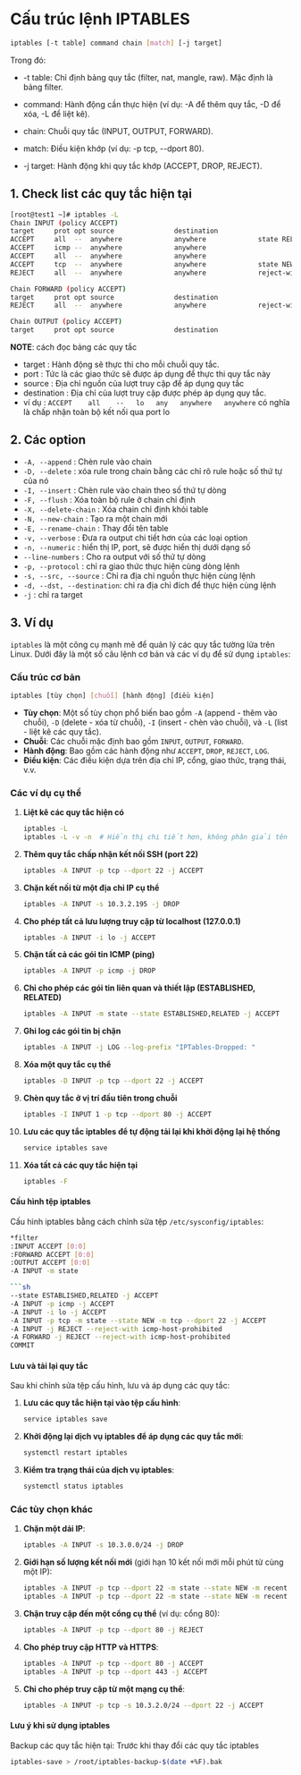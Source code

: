 # Cấu trúc lệnh IPTABLES

```sh
iptables [-t table] command chain [match] [-j target]
```


Trong đó:

- -t table: Chỉ định bảng quy tắc (filter, nat, mangle, raw). Mặc định là bảng filter.

- command: Hành động cần thực hiện (ví dụ: -A để thêm quy tắc, -D để xóa, -L để liệt kê).

- chain: Chuỗi quy tắc (INPUT, OUTPUT, FORWARD).

- match: Điều kiện khớp (ví dụ: -p tcp, --dport 80).
- -j target: Hành động khi quy tắc khớp (ACCEPT, DROP, REJECT).

## 1. Check list các quy tắc hiện tại

```sh
[root@test1 ~]# iptables -L
Chain INPUT (policy ACCEPT)
target     prot opt source               destination
ACCEPT     all  --  anywhere             anywhere             state RELATED,ESTABLISHED
ACCEPT     icmp --  anywhere             anywhere
ACCEPT     all  --  anywhere             anywhere
ACCEPT     tcp  --  anywhere             anywhere             state NEW tcp dpt:ssh
REJECT     all  --  anywhere             anywhere             reject-with icmp-host-prohibited

Chain FORWARD (policy ACCEPT)
target     prot opt source               destination
REJECT     all  --  anywhere             anywhere             reject-with icmp-host-prohibited

Chain OUTPUT (policy ACCEPT)
target     prot opt source               destination

```
**NOTE**: cách đọc bảng các quy tắc
- target : Hành động sẽ thực thi cho mỗi chuỗi quy tắc.
- port : Tức là các giao thức sẽ được áp dụng để thực thi quy tắc này
- source : Địa chỉ nguồn của lượt truy cập để áp dụng quy tắc
- destination : Địa chỉ của lượt truy cập được phép áp dụng quy tắc.
- ví dụ : `ACCEPT    all    --   lo   any   anywhere   anywhere` có nghĩa là chấp nhận toàn bộ kết nối qua port lo

## 2. Các option

- `-A, --append`  : Chèn rule vào chain
- `-D, --delete` : xóa rule trong chain bằng các chỉ rõ rule hoặc số thứ tự của nó
- `-I, --insert` : Chèn rule vào chain theo số thứ tự dòng 
- `-F, --flush` : Xóa toàn bộ rule ở chain chỉ định 
- `-X, --delete-chain` : Xóa chain chỉ định khỏi table
- `-N, --new-chain` : Tạo ra một chain mới 
- `-E, --rename-chain` : Thay đổi tên table
- `-v, --verbose` : Đưa ra output chi tiết hơn của các loại option 
- `-n, --numeric` : hiển thị IP, port, sẽ được hiển thị dưới dạng số 
- `--line-numbers` : Cho ra output với số thứ tự dòng
- `-p, --protocol` : chỉ ra giao thức thực hiện cùng dòng lệnh
- `-s, --src, --source` : Chỉ ra địa chỉ nguồn thực hiện cùng lệnh  
- `-d, --dst, --destination`: chỉ ra địa chỉ đích để thực hiện cùng lệnh
- `-j` : chỉ ra target

## 3. Ví dụ

`iptables` là một công cụ mạnh mẽ để quản lý các quy tắc tường lửa trên Linux. Dưới đây là một số câu lệnh cơ bản và các ví dụ để sử dụng `iptables`:

### Cấu trúc cơ bản
```sh
iptables [tùy chọn] [chuỗi] [hành động] [điều kiện]
```
- **Tùy chọn**: Một số tùy chọn phổ biến bao gồm `-A` (append - thêm vào chuỗi), `-D` (delete - xóa từ chuỗi), `-I` (insert - chèn vào chuỗi), và `-L` (list - liệt kê các quy tắc).
- **Chuỗi**: Các chuỗi mặc định bao gồm `INPUT`, `OUTPUT`, `FORWARD`.
- **Hành động**: Bao gồm các hành động như `ACCEPT`, `DROP`, `REJECT`, `LOG`.
- **Điều kiện**: Các điều kiện dựa trên địa chỉ IP, cổng, giao thức, trạng thái, v.v.

### Các ví dụ cụ thể

1. **Liệt kê các quy tắc hiện có**
   ```sh
   iptables -L
   iptables -L -v -n  # Hiển thị chi tiết hơn, không phân giải tên
   ```

2. **Thêm quy tắc chấp nhận kết nối SSH (port 22)**
   ```sh
   iptables -A INPUT -p tcp --dport 22 -j ACCEPT
   ```

3. **Chặn kết nối từ một địa chỉ IP cụ thể**
   ```sh
   iptables -A INPUT -s 10.3.2.195 -j DROP
   ```

4. **Cho phép tất cả lưu lượng truy cập từ localhost (127.0.0.1)**
   ```sh
   iptables -A INPUT -i lo -j ACCEPT
   ```

5. **Chặn tất cả các gói tin ICMP (ping)**
   ```sh
   iptables -A INPUT -p icmp -j DROP
   ```

6. **Chỉ cho phép các gói tin liên quan và thiết lập (ESTABLISHED, RELATED)**
   ```sh
   iptables -A INPUT -m state --state ESTABLISHED,RELATED -j ACCEPT
   ```

7. **Ghi log các gói tin bị chặn**
   ```sh
   iptables -A INPUT -j LOG --log-prefix "IPTables-Dropped: "
   ```

8. **Xóa một quy tắc cụ thể**
   ```sh
   iptables -D INPUT -p tcp --dport 22 -j ACCEPT
   ```

9. **Chèn quy tắc ở vị trí đầu tiên trong chuỗi**
   ```sh
   iptables -I INPUT 1 -p tcp --dport 80 -j ACCEPT
   ```

10. **Lưu các quy tắc iptables để tự động tải lại khi khởi động lại hệ thống**
    ```sh
    service iptables save
    ```

11. **Xóa tất cả các quy tắc hiện tại**
    ```sh
    iptables -F
    ```

#### Cấu hình tệp iptables

Cấu hình iptables bằng cách chỉnh sửa tệp `/etc/sysconfig/iptables`:

```sh
*filter
:INPUT ACCEPT [0:0]
:FORWARD ACCEPT [0:0]
:OUTPUT ACCEPT [0:0]
-A INPUT -m state

```sh
--state ESTABLISHED,RELATED -j ACCEPT
-A INPUT -p icmp -j ACCEPT
-A INPUT -i lo -j ACCEPT
-A INPUT -p tcp -m state --state NEW -m tcp --dport 22 -j ACCEPT
-A INPUT -j REJECT --reject-with icmp-host-prohibited
-A FORWARD -j REJECT --reject-with icmp-host-prohibited
COMMIT
```

#### Lưu và tải lại quy tắc

Sau khi chỉnh sửa tệp cấu hình, lưu và áp dụng các quy tắc:

1. **Lưu các quy tắc hiện tại vào tệp cấu hình**:
    ```sh
    service iptables save
    ```

2. **Khởi động lại dịch vụ iptables để áp dụng các quy tắc mới**:
    ```sh
    systemctl restart iptables
    ```

3. **Kiểm tra trạng thái của dịch vụ iptables**:
    ```sh
    systemctl status iptables
    ```

### Các tùy chọn khác

1. **Chặn một dải IP**:
   ```sh
   iptables -A INPUT -s 10.3.0.0/24 -j DROP
   ```

2. **Giới hạn số lượng kết nối mới** (giới hạn 10 kết nối mới mỗi phút từ cùng một IP):
   ```sh
   iptables -A INPUT -p tcp --dport 22 -m state --state NEW -m recent --set
   iptables -A INPUT -p tcp --dport 22 -m state --state NEW -m recent --update --seconds 60 --hitcount 10 -j DROP
   ```

3. **Chặn truy cập đến một cổng cụ thể** (ví dụ: cổng 80):
   ```sh
   iptables -A INPUT -p tcp --dport 80 -j REJECT
   ```

4. **Cho phép truy cập HTTP và HTTPS**:
   ```sh
   iptables -A INPUT -p tcp --dport 80 -j ACCEPT
   iptables -A INPUT -p tcp --dport 443 -j ACCEPT
   ```

5. **Chỉ cho phép truy cập từ một mạng cụ thể**:
   ```sh
   iptables -A INPUT -p tcp -s 10.3.2.0/24 --dport 22 -j ACCEPT
   ```

#### Lưu ý khi sử dụng iptables
Backup các quy tắc hiện tại: Trước khi thay đổi các quy tắc iptables

   ```sh
   iptables-save > /root/iptables-backup-$(date +%F).bak
   ```
